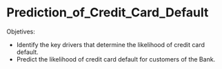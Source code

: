 # Prediction_of_Credit_Card_Default
Objetives: <br>
* Identify the key drivers that determine the likelihood of credit card default. 
* Predict the likelihood of credit card default for customers of the Bank.
